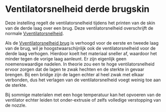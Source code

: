 Ventilatorsnelheid derde brugskin
====
Deze instelling regelt de ventilatorsnelheid tijdens het printen van de skin van de derde laag over een brug. Deze ventilatorsnelheid overschrijft de normale [Vventilatorsnelheid](../cooling/cool_fan_speed.md).

Als de [Vventilatorsnelheid brug](bridge_fan_speed.md) is verhoogd voor de eerste en tweede laag van de brug, wil je hoogstwaarschijnlijk ook de ventilatorsnelheid voor de derde laag verhogen. Hierdoor koelt het materiaal sneller af, waardoor het minder tegen de vorige laag aanleunt. Er zijn eigenlijk geen noemenswaardige nadelen. In theorie zou een te hoge ventilatorsnelheid ervoor zorgen dat de lagen te zwak hechten en de sterkte in gevaar brengen. Bij een bridge zijn de lagen echter al heel zwak met elkaar verbonden, dus het verlagen van de ventilatorsnelheid voegt weinig toe aan de sterkte.

Bij sommige materialen met een hoge temperatuur kan het opvoeren van de ventilator echter leiden tot onder-extrusie of zelfs volledige verstopping van de nozzle.